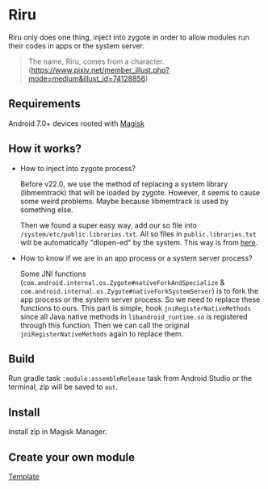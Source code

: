 # Riru

Riru only does one thing, inject into zygote in order to allow modules run their codes in apps or the system server.

> The name, Riru, comes from a character. (https://www.pixiv.net/member_illust.php?mode=medium&illust_id=74128856)

## Requirements

Android 7.0+ devices rooted with [Magisk](https://github.com/topjohnwu/Magisk)

## How it works?

* How to inject into zygote process?

  Before v22.0, we use the method of replacing a system library (libmemtrack) that will be loaded by zygote. However, it seems to cause some weird problems. Maybe because libmemtrack is used by something else.

  Then we found a super easy way, add our so file into `/system/etc/public.libraries.txt`. All so files in `public.libraries.txt` will be automatically "dlopen-ed" by the system. This way is from [here](https://blog.canyie.top/2020/02/03/a-new-xposed-style-framework/).

* How to know if we are in an app process or a system server process?

  Some JNI functions (`com.android.internal.os.Zygote#nativeForkAndSpecialize` & `com.android.internal.os.Zygote#nativeForkSystemServer`) is to fork the app process or the system server process.
  So we need to replace these functions to ours. This part is simple, hook `jniRegisterNativeMethods` since all Java native methods in `libandroid_runtime.so` is registered through this function.
  Then we can call the original `jniRegisterNativeMethods` again to replace them.

## Build

Run gradle task `:module:assembleRelease` task from Android Studio or the terminal, zip will be saved to `out`.

## Install

Install zip in Magisk Manager.

## Create your own module

[Template](https://github.com/RikkaApps/Riru-ModuleTemplate)